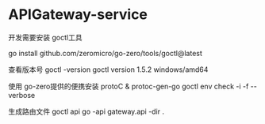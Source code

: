 # APIGateway-service


开发需要安装 goctl工具

go install github.com/zeromicro/go-zero/tools/goctl@latest

查看版本号
goctl -version
goctl version 1.5.2 windows/amd64


使用 go-zero提供的便携安装 protoC & protoc-gen-go
goctl env check -i -f --verbose

生成路由文件
goctl api go -api gateway.api -dir .

